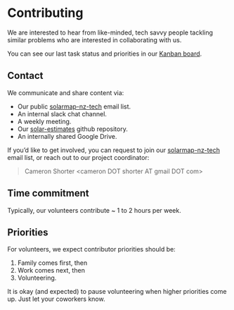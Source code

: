 # Contributing

We are interested to hear from like-minded, tech savvy people tackling similar problems who are interested in collaborating with us.

You can see our last task status and priorities in our [Kanban board](https://github.com/orgs/rewiring-nz/projects/3).

## Contact

We communicate and share content via:

* Our public [solarmap-nz-tech](https://groups.google.com/g/solarmap-nz-tech) email list.
* An internal slack chat channel.
* A weekly meeting.
* Our [solar-estimates](https://github.com/rewiring-nz/solar-estimates) github repository.
* An internally shared Google Drive.

If you’d like to get involved, you can request to join our [solarmap-nz-tech](https://groups.google.com/g/solarmap-nz-tech) email list, or reach out to our project coordinator:
> Cameron Shorter &lt;cameron DOT shorter AT gmail DOT com&gt;

## Time commitment

Typically, our volunteers contribute ~ 1 to 2 hours per week.

##  Priorities

For volunteers, we expect contributor priorities should be:
1. Family comes first, then
2. Work comes next, then
3. Volunteering.

It is okay (and expected) to pause volunteering when higher priorities come up. Just let your coworkers know.
